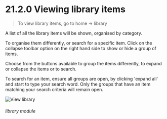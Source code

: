 # 21.2.0    Viewing library items

> To view library items, go to home -> library 

A list of all the library items will be shown, organised by category.

To organise them differently, or search for a specific item. Click on the collapse toolbar option on the right hand side to show or hide a group of items.

Choose from the buttons available to group the items differently, to expand or collapse the items or to search.

To search for an item, ensure all groups are open, by clicking 'expand all' and start to type your search word. Only the groups that have an item matching your search criteria will remain open.

![View library]({{imgpath}}664a.jpg) 

###### library module

